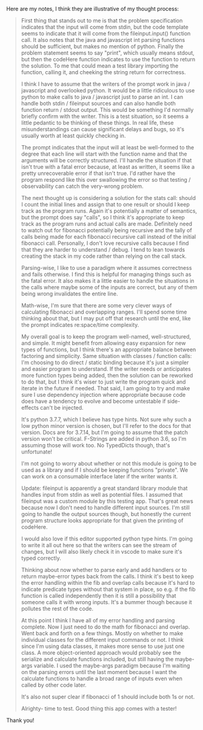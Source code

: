 Here are my notes, I think they are illustrative of my thought process:


> First thing that stands out to me is that the problem specification indicates that the input will come from stdin, but the code template seems to indicate that it will come from the fileinput.input() function call. It also notes that the java and javascript int parsing functions should be sufficient, but makes no mention of python. Finally the problem statement seems to say "print", which usually means stdout, but then the codeHere function indicates to use the function to return the solution. To me that could mean a test library importing the function, calling it, and cheeking the string return for correctness.
>
> I think I have to assume that the writers of the prompt work in java / javascript and overlooked python. It would be a little ridiculous to use python to make calls to java / javascript just to parse an int. I can handle both stdin / fileinput sources and can also handle both function return / stdout output. This would be something I'd normally briefly confirm with the writer. This is a test situation, so it seems a little pedantic to be thinking of these things. In real life, these misunderstandings can cause significant delays and bugs, so it's usually worth at least quickly checking in.
>
> The prompt indicates that the input will at least be well-formed to the degree that each line will start with the function name and that the arguments will be correctly structured. I'll handle the situation if that isn't true with a fatal error because, at least as written, it seems like a pretty unrecoverable error if that isn't true. I'd rather have the program respond like this over swallowing the error so that testing / observability can catch the very-wrong problem.
>
> The next thought up is considering a solution for the stats call: should I count the initial lines and assign that to one result or should I keep track as the program runs. Again it's potentially a matter of semantics, but the prompt does say "calls", so I think it's appropriate to keep track as the program runs and actual calls are made. Definitely need to watch out for fibonacci potentially being recursive and the tally of calls being made for each fibonacci recursive call instead of the initial fibonacci call. Personally, I don't love recursive calls because I find that they are harder to understand / debug. I tend to lean towards creating the stack in my code rather than relying on the call stack.
>
> Parsing-wise, I like to use a paradigm where it assumes correctness and fails otherwise. I find this is helpful for managing things such as the fatal error. It also makes it a little easier to handle the situations in the calls where maybe some of the inputs are correct, but any of them being wrong invalidates the entire line.
>
> Math-wise, I'm sure that there are some very clever ways of calculating fibonacci and overlapping ranges. I'll spend some time thinking about that, but I may put off that research until the end, like the prompt indicates re:space/time complexity.
>
> My overall goal is to keep the program well-named, well-structured, and simple. It might benefit from allowing easy expansion for new types of functions, but I think there's an appropriate balance between factoring and simplicity. Same situation with classes / function calls: I'm choosing to do direct / static binding because it's just a simpler and easier program to understand. If the writer needs or anticipates more function types being added, then the solution can be reworked to do that, but I think it's wiser to just write the program quick and iterate in the future if needed. That said, I am going to try and make sure I use dependency injection where appropriate because code does have a tendency to evolve and become untestable if side-effects can't be injected.
>
> It's python 3.7.7, which I believe has type hints. Not sure why such a low python minor version is chosen, but I'll refer to the docs for that version. Docs are for 3.7.14, but I'm going to assume that the patch version won't be critical. F-Strings are added in python 3.6, so I'm assuming those will work too. No TypedDicts though, that's unfortunate!
>
> I'm not going to worry about whether or not this module is going to be used as a library and if I should be keeping functions "private". We can work on a consumable interface later if the writer wants it.
>
> Update: fileinput is apparently a great standard library module that handles input from stdin as well as potential files. I assumed that fileinput was a custom module by this testing app. That's great news because now I don't need to handle different input sources. I'm still going to handle the output sources though, but honestly the current program structure looks appropriate for that given the printing of codeHere.
>
> I would also love if this editor supported python type hints. I'm going to write it all out here so that the writers can see the stream of changes, but I will also likely check it in vscode to make sure it's typed correctly.
>
> Thinking about now whether to parse early and add handlers or to return maybe-error types back from the calls. I think it's best to keep the error handling within the fib and overlap calls because it's hard to indicate predicate types without that system in place, so e.g. if the fib function is called independently then it is still a possibility that someone calls it with wrong inputs. It's a bummer though because it pollutes the rest of the code.
>
> At this point I think I have all of my error handling and parsing complete. Now I just need to do the math for fibonacci and overlap. Went back and forth on a few things. Mostly on whether to make individual classes for the different input commands or not. I think since I'm using data classes, it makes more sense to use just one class. A more object-oriented approach would probably see the serialize and calculate functions included, but still having the maybe-args variable. I used the maybe-args paradigm because I'm waiting on the parsing errors until the last moment because I want the calculate functions to handle a broad range of inputs even when called by other code later.
>
> It's also not super clear if fibonacci of 1 should include both 1s or not.
>
> Alrighty- time to test. Good thing this app comes with a tester!


Thank you!
